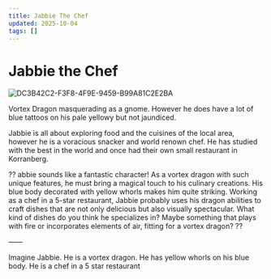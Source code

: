```yaml
---
title: Jabbie The Chef
updated: 2025-10-04
tags: []
---
```


# Jabbie the Chef



![DC3B42C2-F3F8-4F9E-9459-B99A81C2E2BA](images/DC3B42C2-F3F8-4F9E-9459-B99A81C2E2BA.webp)

Vortex Dragon masquerading as a gnome. However he does have a lot of blue tattoos on his pale yellowy but not jaundiced.

Jabbie is all about exploring food and the cuisines of the local area, however he is a voracious snacker and world renown chef. He has studied with the best in the world and once had their own small restaurant in Korranberg.

??
abbie sounds like a fantastic character! As a vortex dragon with such unique features, he must bring a magical touch to his culinary creations. His blue body decorated with yellow whorls makes him quite striking. Working as a chef in a 5-star restaurant, Jabbie probably uses his dragon abilities to craft dishes that are not only delicious but also visually spectacular. What kind of dishes do you think he specializes in? Maybe something that plays with fire or incorporates elements of air, fitting for a vortex dragon?
??

——

Imagine Jabbie. He is a vortex dragon. He has yellow whorls on his blue body. He is a chef in a 5 star restaurant
